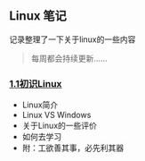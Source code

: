 ## Linux 笔记
记录整理了一下关于linux的一些内容

> 每周都会持续更新......



### [1.1初识Linux](https://github.com/ZHONG-heart/Linux-shell/tree/master/Linux/%E7%AC%AC%E4%B8%80%E7%AB%A0)
* Linux简介
* Linux VS Windows
* 关于Linux的一些评价
* 如何去学习
* 附：工欲善其事，必先利其器
